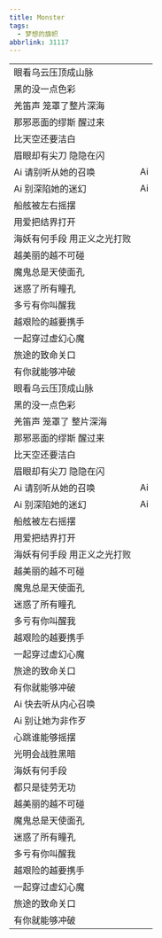 ```yaml
---
title: Monster
tags:
  - 梦想的旗帜
abbrlink: 31117
---
```

|      |      |
|--|--|
|眼看乌云压顶成山脉|      |
|黑的没一点色彩|      |
|羌笛声 笼罩了整片深海|      |
|那邪恶面的缪斯 醒过来|      |
|比天空还要洁白|      |
|眉眼却有尖刀 隐隐在闪|      |
|Ai 请别听从她的召唤|Ai|
|Ai 别深陷她的迷幻|Ai|
|船舷被左右摇摆|      |
|用爱把结界打开|      |
|海妖有何手段 用正义之光打败|      |
|越美丽的越不可碰|      |
|魔鬼总是天使面孔|      |
|迷惑了所有瞳孔|      |
|多亏有你叫醒我|      |
|越艰险的越要携手|      |
|一起穿过虚幻心魔|      |
|旅途的致命关口|      |
|有你就能够冲破|      |
|眼看乌云压顶成山脉|      |
|黑的没一点色彩|      |
|羌笛声 笼罩了 整片深海|      |
|那邪恶面的缪斯 醒过来|      |
|比天空还要洁白|      |
|眉眼却有尖刀 隐隐在闪|      |
|Ai 请别听从她的召唤|Ai|
|Ai 别深陷她的迷幻|Ai|
|船舷被左右摇摆|      |
|用爱把结界打开|      |
|海妖有何手段 用正义之光打败|      |
|越美丽的越不可碰|      |
|魔鬼总是天使面孔|      |
|迷惑了所有瞳孔|      |
|多亏有你叫醒我|      |
|越艰险的越要携手|      |
|一起穿过虚幻心魔|      |
|旅途的致命关口|      |
|有你就能够冲破|      |
|Ai 快去听从内心召唤|      |
|Ai 别让她为非作歹|      |
|心跳谁能够摇摆|      |
|光明会战胜黑暗|      |
|海妖有何手段|      |
|都只是徒劳无功|      |
|越美丽的越不可碰|      |
|魔鬼总是天使面孔|      |
|迷惑了所有瞳孔|      |
|多亏有你叫醒我|      |
|越艰险的越要携手|      |
|一起穿过虚幻心魔|      |
|旅途的致命关口|      |
|有你就能够冲破|      |